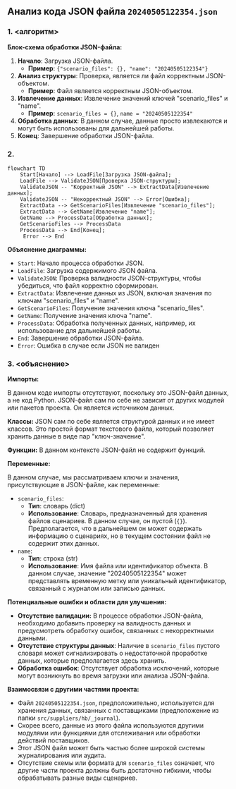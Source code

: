 ## Анализ кода JSON файла `20240505122354.json`

### 1. <алгоритм>

**Блок-схема обработки JSON-файла:**

1.  **Начало**: Загрузка JSON-файла.
    *   **Пример**: `{"scenario_files": {}, "name": "20240505122354"}`
2.  **Анализ структуры**: Проверка, является ли файл корректным JSON-объектом.
    *   **Пример**: Файл является корректным JSON-объектом.
3.  **Извлечение данных**: Извлечение значений ключей "scenario_files" и "name".
    *   **Пример**: `scenario_files = {}`, `name = "20240505122354"`
4.  **Обработка данных**: В данном случае, данные просто извлекаются и могут быть использованы для дальнейшей работы.
5.  **Конец**: Завершение обработки JSON-файла.

### 2. <mermaid>

```mermaid
flowchart TD
    Start[Начало] --> LoadFile[Загрузка JSON-файла];
    LoadFile --> ValidateJSON[Проверка JSON-структуры];
    ValidateJSON -- "Корректный JSON" --> ExtractData[Извлечение данных];
    ValidateJSON -- "Некорректный JSON" --> Error[Ошибка];
    ExtractData --> GetScenarioFiles[Извлечение "scenario_files"];
    ExtractData --> GetName[Извлечение "name"];
    GetName --> ProcessData[Обработка данных];
    GetScenarioFiles --> ProcessData
    ProcessData --> End[Конец];
     Error --> End
```

**Объяснение диаграммы:**

*   `Start`: Начало процесса обработки JSON.
*   `LoadFile`: Загрузка содержимого JSON файла.
*   `ValidateJSON`: Проверка валидности JSON-структуры, чтобы убедиться, что файл корректно сформирован.
*   `ExtractData`: Извлечение данных из JSON, включая значения по ключам "scenario_files" и "name".
*   `GetScenarioFiles`: Получение значения ключа "scenario_files".
*   `GetName`: Получение значения ключа "name".
*   `ProcessData`: Обработка полученных данных, например, их использование для дальнейшей работы.
*   `End`: Завершение обработки JSON-файла.
*   `Error`: Ошибка в случае если JSON не валиден

### 3. <объяснение>

**Импорты:**

В данном коде импорты отсутствуют, поскольку это JSON-файл данных, а не код Python. JSON-файл сам по себе не зависит от других модулей или пакетов проекта. Он является источником данных.

**Классы:**
JSON сам по себе является структурой данных и не имеет классов. Это простой формат текстового файла, который позволяет хранить данные в виде пар "ключ-значение".

**Функции:**
В данном контексте JSON-файл не содержит функций.

**Переменные:**

В данном случае, мы рассматриваем ключи и значения, присутствующие в JSON-файле, как переменные:

*   `scenario_files`:
    *   **Тип**: словарь (dict)
    *   **Использование**: Словарь, предназначенный для хранения файлов сценариев. В данном случае, он пустой (`{}`). Предполагается, что в дальнейшем он может содержать информацию о сценариях, но в текущем состоянии файл не содержит этих данных.
*   `name`:
    *   **Тип**: строка (str)
    *   **Использование**: Имя файла или идентификатор объекта. В данном случае, значение "20240505122354" может представлять временную метку или уникальный идентификатор, связанный с журналом или записью данных.

**Потенциальные ошибки и области для улучшения:**
*   **Отсутствие валидации:** В процессе обработки JSON-файла, необходимо добавить проверку на валидность данных и предусмотреть обработку ошибок, связанных с некорректными данными.
*   **Отсутствие структуры данных**: Наличие в `scenario_files` пустого словаря может сигнализировать о недостаточной проработке данных, которые предполагается здесь хранить.
*   **Обработка ошибок**: Отсутствует обработка исключений, которые могут возникнуть во время загрузки или анализа JSON-файла.

**Взаимосвязи с другими частями проекта:**

*   Файл `20240505122354.json`, предположительно, используется для хранения данных, связанных с поставщиками (предположение из папки `src/suppliers/hb/_journal`).
*   Скорее всего, данные из этого файла используются другими модулями или функциями для отслеживания или обработки действий поставщиков.
*   Этот JSON файл может быть частью более широкой системы журналирования или аудита.
*   Отсутствие схемы или формата для `scenario_files` означает, что другие части проекта должны быть достаточно гибкими, чтобы обрабатывать разные виды сценариев.
